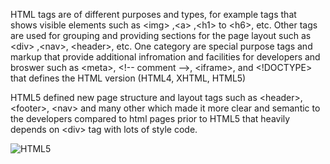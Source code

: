 HTML tags are of different purposes and types, for example tags that shows visible elements such as \<img\> ,\<a\> ,\<h1\> to \<h6\>, etc. 
Other tags are used for grouping and providing sections for the page layout such as \<div\> ,\<nav\>, \<header\>, etc.
One category are special purpose tags and markup that provide additional infromation and facilities for developers and broswer such as \<meta\>, \<!-- comment --\>, \<iframe\>, and <!DOCTYPE> that defines the HTML version (HTML4, XHTML, HTML5)  

HTML5 defined new page structure and layout tags such as \<header\>, \<footer\>, \<nav\> and many other which made it more clear and semantic to the developers compared to html pages prior to HTML5 that heavily depends on \<div\> tag with lots of style code.

![HTML5](https://encrypted-tbn0.gstatic.com/images?q=tbn:ANd9GcRtIsONe0kSB553vChiZ_0u7j4JQDvIfIiipw&usqp=CAU)